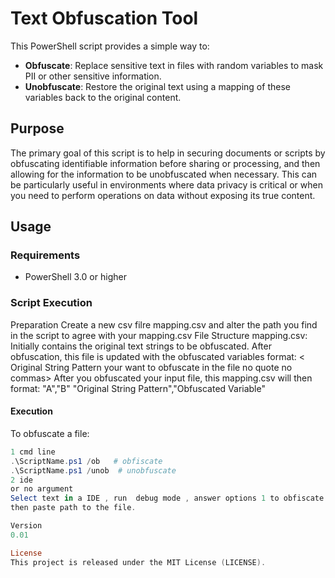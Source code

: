 # Text Obfuscation Tool

This PowerShell script provides a simple way to:

- **Obfuscate**: Replace sensitive text in files with random variables to mask PII or other sensitive information.
- **Unobfuscate**: Restore the original text using a mapping of these variables back to the original content.

## Purpose

The primary goal of this script is to help in securing documents or scripts by obfuscating identifiable information before sharing or processing, and then allowing for the information to be unobfuscated when necessary. This can be particularly useful in environments where data privacy is critical or when you need to perform operations on data without exposing its true content.

## Usage

### Requirements
- PowerShell 3.0 or higher

### Script Execution

Preparation
Create a new csv filre mapping.csv and alter the  path  you find in the script to agree with your mapping.csv
File Structure
mapping.csv: Initially contains the original text strings to be obfuscated. After obfuscation, 
this file is updated with the obfuscated variables format:
< Original String Pattern your want to obfuscate in the file no quote no commas>
After you obfuscated your input file, this  mapping.csv  will then format: 
"A","B"
"Original String Pattern","Obfuscated Variable"

#### Execution
To obfuscate a file:
```powershell  use pwsh cms line or ide
1 cmd line
.\ScriptName.ps1 /ob   # obfiscate
.\ScriptName.ps1 /unob  # unobfuscate
2 ide
or no argument
Select text in a IDE , run  debug mode , answer options 1 to obfiscate or 2 unobfuscate,
then paste path to the file.

Version
0.01

License
This project is released under the MIT License (LICENSE).



